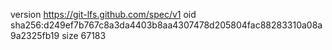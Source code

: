 version https://git-lfs.github.com/spec/v1
oid sha256:d249ef7b767c8a3da4403b8aa4307478d205804fac88283310a08a9a2325fb19
size 67183
